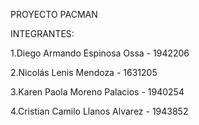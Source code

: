 PROYECTO PACMAN

INTEGRANTES:

1.Diego Armando Espinosa Ossa - 1942206

2.Nicolás Lenis Mendoza - 1631205 

3.Karen Paola Moreno Palacios - 1940254

4.Cristian Camilo Llanos Alvarez - 1943852


